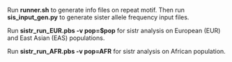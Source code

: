 Run **runner.sh** to generate info files on repeat motif. Then run **sis_input_gen.py** to generate sister allele frequency input files. 

Run **sistr_run_EUR.pbs -v pop=$pop** for sistr analysis on European (EUR) and East Asian (EAS) populations.

Run **sistr_run_AFR.pbs -v pop=AFR** for sistr analysis on African population.
